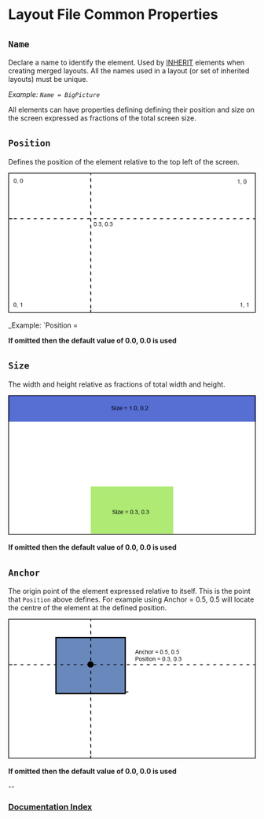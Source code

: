 # Layout File Common Properties



## `Name`

Declare a name to identify the element. Used by [INHERIT](Inherit.md) elements when creating merged layouts. All the names used in a layout (or set of inherited layouts) must be unique.

_Example: `Name = BigPicture`_

All elements can have properties defining defining their position and size on the screen expressed as fractions of the total screen size.

## `Position` 

Defines the position of the element relative to the top left of the screen.

![](position.png)

_Example: `Position = 

__If omitted then the default value of 0.0, 0.0 is used__

## `Size`

The width and height relative as fractions of total width and height.

![](size.png)

__If omitted then the default value of 0.0, 0.0 is used__

## `Anchor`

The origin point of the element expressed relative to itself. This is the point that `Position` above defines. For example using Anchor = 0.5, 0.5 will locate the centre of the element at the defined position.

![](anchor.png)

__If omitted then the default value of 0.0, 0.0 is used__


--
### [Documentation Index](../README.md)
